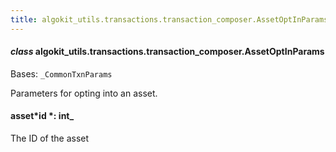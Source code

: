 ```yaml
---
title: algokit_utils.transactions.transaction_composer.AssetOptInParams
---
```


#### _class_ algokit_utils.transactions.transaction_composer.AssetOptInParams

Bases: `_CommonTxnParams`

Parameters for opting into an asset.

#### asset*id *: int\_

The ID of the asset
